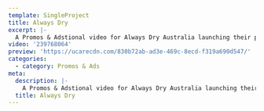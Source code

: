 ```yaml
---
template: SingleProject
title: Always Dry
excerpt: |-
  A Promos & Adstional video for Always Dry Australia launching their premium product 7 Micron permanet coating – 9H LDC Extreme topped with LDC Light. This video explains the features of the product protecting your vehicle from top to bottom and inside through to out with Always Dry advanced nano technology.
video: '239768064'
preview: 'https://ucarecdn.com/830b72ab-ad3e-469c-8ecd-f319a690d547/'
categories:
  - category: Promos & Ads
meta:
  description: |-
    A Promos & Adstional video for Always Dry Australia launching their premium product 7 Micron permanet coating – 9H LDC Extreme topped with LDC Light. This video explains the features of the product protecting your vehicle from top to bottom and inside through to out with Always Dry advanced nano technology.
  title: Always Dry
---
```

